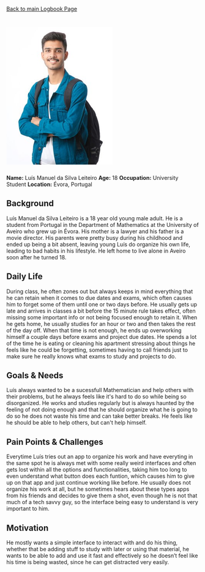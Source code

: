 [Back to main Logbook Page](../hci_logbook.md)

# ![Luís Leiteiro](luis_leiteiro.jpeg)
**Name:** Luís Manuel da Silva Leiteiro
**Age:** 18
**Occupation:** University Student
**Location:** Évora, Portugal

## Background
Luís Manuel da Silva Leiteiro is a 18 year old young male adult. He is a student from Portugal in the Department of Mathematics at the University of Aveiro who grew up in Évora. His mother is a lawyer and his father is a movie director. His parents were pretty busy during his childhood and ended up being a bit absent, leaving young Luís do organize his own life, leading to bad habits in his lifestyle. He left home to live alone in Aveiro soon after he turned 18.

## Daily Life
During class, he often zones out but always keeps in mind everything that he can retain when it comes to due dates and exams, which often causes him to forget some of them until one or two days before. He usually gets up late and arrives in classes a bit before the 15 minute rule takes effect, often missing some important info or not being focused enough to retain it. When he gets home, he usually studies for an hour or two and then takes the rest of the day off. When that time is not enough, he ends up overworking himself a couple days before exams and project due dates. He spends a lot of the time he is eating or cleaning his apartment stressing about things he feels like he could be forgetting, sometimes having to call friends just to make sure he really knows what exams to study and projects to do.

## Goals & Needs
Luís always wanted to be a sucessfull Mathematician and help others with their problems, but he always feels like it's hard to do so while being so disorganized. He works and studies regularly but is always haunted by the feeling of not doing enough and that he should organize what he is going to do so he does not waste his time and can take better breaks. He feels like he should be able to help others, but can't help himself.

## Pain Points & Challenges
Everytime Luís tries out an app to organize his work and have everyting in the same spot he is always met with some really weird interfaces and often gets lost within all the options and functionalities, taking him too long to even understand what button does each funtion, which causes him to give up on that app and just continue working like before. He usually does not organize his work at all, but he sometimes hears about these types apps from his friends and decides to give them a shot, even though he is not that much of a tech savvy guy, so the interface being easy to understand is very important to him.

## Motivation
He mostly wants a simple interface to interact with and do his thing, whether that be adding stuff to study with later or using that material, he wants to be able to add and use it fast and effectively so he doesn’t feel like his time is being wasted, since he can get distracted very easily.
